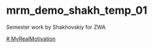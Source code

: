 # mrm_demo_shakh_temp_01
Semester work by Shakhovskiy for ZWA

[# MyRealMotivation](http://myrealmotivation.com)
